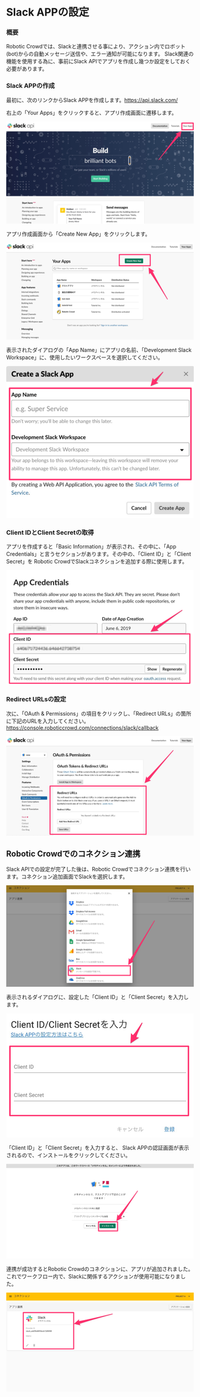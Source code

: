# Slack APPの設定

### 概要

Robotic Crowdでは、Slackと連携させる事により、アクション内でロボット(bot)からの自動メッセージ送信や、エラー通知が可能になります。
Slack関連の機能を使用する為に、事前にSlack APIでアプリを作成し幾つか設定をしておく必要があります。

### Slack APPの作成

最初に、次のリンクからSlack APPを作成します。https://api.slack.com/

右上の「Your Apps」をクリックすると、アプリ作成画面に遷移します。

![](../.gitbook/assets/slack_1.png)

アプリ作成画面から「Create New App」をクリックします。

![](../.gitbook/assets/slack_2.png)

表示されたダイアログの「App Name」にアプリの名前、「Development Slack Workspace」に、使用したいワークスペースを選択してください。

![](../.gitbook/assets/slack_3.png)

### Client IDとClient Secretの取得

アプリを作成すると「Basic Information」が表示され、その中に、「App Credentials」と言うセクションがあります。その中の、「Client ID」と「Client Secret」を Robotic CrowdでSlackコネクションを追加する際に使用します。

![](../.gitbook/assets/slack_4.png)

### Redirect URLsの設定

次に、「OAuth & Permissions」の項目をクリックし、「Redirect URLs」の箇所に下記のURLを入力してください。
https://console.roboticcrowd.com/connections/slack/callback

![](../.gitbook/assets/slack_5.png)

## Robotic Crowdでのコネクション連携

Slack APIでの設定が完了した後は、Robotic Crowdでコネクション連携を行います。コネクション追加画面でSlackを選択します。

![](../.gitbook/assets/slack_6.png)

表示されるダイアログに、設定した「Client ID」と「Client Secret」を入力します。

![](../.gitbook/assets/slack_7.png)

「Client ID」と「Client Secret」を入力すると、 Slack APPの認証画面が表示されるので、インストールをクリックしてください。

![](../.gitbook/assets/slack_8.png)

連携が成功するとRobotic Crowdのコネクションに、アプリが追加されました。これでワークフロー内で、Slackに関係するアクションが使用可能になりました。

![](../.gitbook/assets/slack_9.png)
